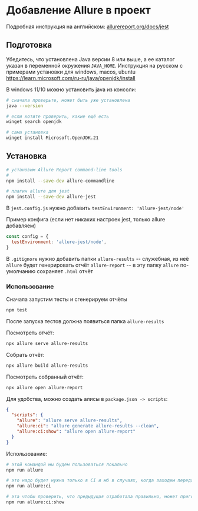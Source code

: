 # Добавление Allure в проект

Подробная инструкция на английском: [allurereport.org/docs/jest](https://allurereport.org/docs/jest/)

## Подготовка

Убедитесь, что установлена Java версии 8 или выше, а ее каталог указан в переменной окружения `JAVA_HOME`.
Инструкция на русском с примерами установки для windows, macos, ubuntu
https://learn.microsoft.com/ru-ru/java/openjdk/install

В windows 11/10 можно установить java из консоли:

```bash
# сначала проверьте, может быть уже установлена
java --version

# если хотите проверить, какие ещё есть
winget search openjdk

# сама установка
winget install Microsoft.OpenJDK.21
```

## Установка

```bash
# установим Allure Report command-line tools
#
npm install --save-dev allure-commandline

# плагин allure для jest
npm install --save-dev allure-jest
```

В `jest.config.js` нужно добавить `testEnvironment: 'allure-jest/node'`

Пример конфига (если нет никаких настроек jest, только allure добавляем)

```js
const config = {
  testEnvironment: 'allure-jest/node',
}
```

В `.gitignore` нужно добавить папки
`allure-results` -- служебная, из неё `allure` будет генерировать отчёт
`allure-report` -- в эту папку `allure` по-умолчанию сохраняет `.html` отчёт

### Использование

Сначала запустим тесты и сгенерируем отчёты

```bash
npm test
```

После запуска тестов должна появиться папка `allure-results`

Посмотреть отчёт:

```bash
npx allure serve allure-results
```

Собрать отчёт:

```bash
npx allure build allure-results
```

Посмотреть собранный отчёт:

```bash
npx allure open allure-report
```

Для удобства, можно создать алисы в `package.json -> scripts`:

```json
{
  "scripts": {
    "allure": "allure serve allure-results",
    "allure:ci": "allure generate allure-results --clean",
    "allure:ci:show": "allure open allure-report"
  }
}
```

Использование:

```bash
# этой командой мы будем пользоваться локально
npm run allure

# это надо будет нужна только в CI и мб в случаях, когда заходим передать готовый отчёт кому-то другому
npm run allure:ci

# эта чтобы проверить, что предыдущая отработала правильно, может пригодится локально
npm run allure:ci:show
```

